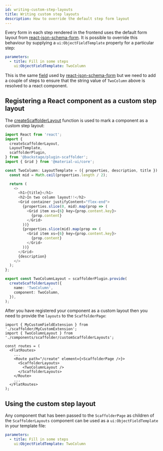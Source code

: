 ```yaml
---
id: writing-custom-step-layouts
title: Writing custom step layouts
description: How to override the default step form layout
---
```


Every form in each step rendered in the frontend uses the default form layout from [react-json-schema-form](https://react-jsonschema-form.readthedocs.io/). It is possible to override this behaviour by supplying a `ui:ObjectFieldTemplate` property for a particular step:

```yaml
parameters:
  - title: Fill in some steps
    ui:ObjectFieldTemplate: TwoColumn
```

This is the same [field](https://react-jsonschema-form.readthedocs.io/en/latest/advanced-customization/custom-templates/#objectfieldtemplate) used by [react-json-schema-form](https://react-jsonschema-form.readthedocs.io/) but we need to add a couple of steps to ensure that the string value of `TwoColumn` above is resolved to a react component.

## Registering a React component as a custom step layout

The [createScaffolderLayout](https://backstage.io/docs/reference/plugin-scaffolder.createscaffolderlayout) function is used to mark a component as a custom step layout:

```ts
import React from 'react';
import {
  createScaffolderLayout,
  LayoutTemplate,
  scaffolderPlugin,
} from '@backstage/plugin-scaffolder';
import { Grid } from '@material-ui/core';

const TwoColumn: LayoutTemplate = ({ properties, description, title }) => {
  const mid = Math.ceil(properties.length / 2);

  return (
    <>
      <h1>{title}</h1>
      <h2>In two column layout!!</h2>
      <Grid container justifyContent="flex-end">
        {properties.slice(0, mid).map(prop => (
          <Grid item xs={6} key={prop.content.key}>
            {prop.content}
          </Grid>
        ))}
        {properties.slice(mid).map(prop => (
          <Grid item xs={6} key={prop.content.key}>
            {prop.content}
          </Grid>
        ))}
      </Grid>
      {description}
    </>
  );
};

export const TwoColumnLayout = scaffolderPlugin.provide(
  createScaffolderLayout({
    name: 'TwoColumn',
    component: TwoColumn,
  }),
);
```

After you have registered your component as a custom layout then you need to provide the `layouts` to the `ScaffolderPage`:

```tsx
import { MyCustomFieldExtension } from './scaffolder/MyCustomExtension';
import { TwoColumnLayout } from './components/scaffolder/customScaffolderLayouts';

const routes = (
  <FlatRoutes>
    ...
    <Route path="/create" element={<ScaffolderPage />}>
      <ScaffolderLayouts>
        <TwoColumnLayout />
      </ScaffolderLayouts>
    </Route>
    ...
  </FlatRoutes>
);
```

## Using the custom step layout

Any component that has been passed to the `ScaffolderPage` as children of the `ScaffolderLayouts` component can be used as a `ui:ObjectFieldTemplate` in your template file:

```yaml
parameters:
  - title: Fill in some steps
    ui:ObjectFieldTemplate: TwoColumn
```
